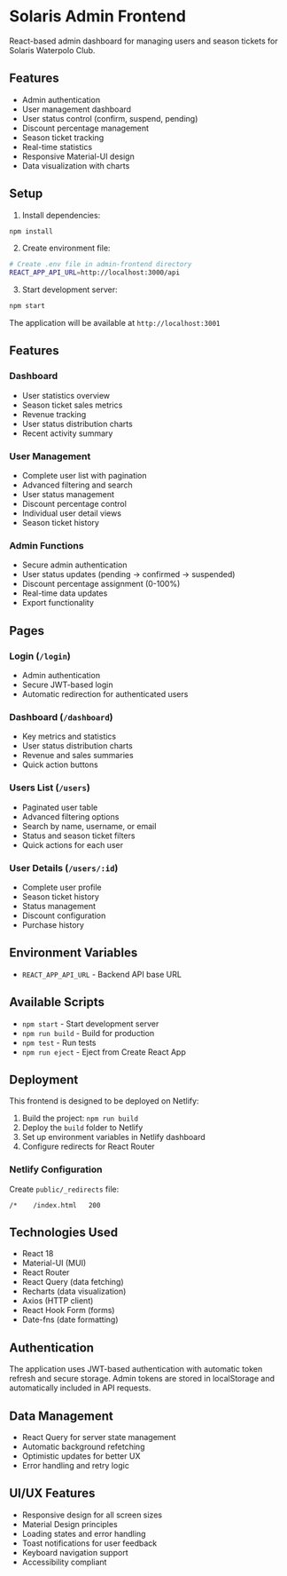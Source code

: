 # Solaris Admin Frontend

React-based admin dashboard for managing users and season tickets for Solaris Waterpolo Club.

## Features

- Admin authentication
- User management dashboard
- User status control (confirm, suspend, pending)
- Discount percentage management
- Season ticket tracking
- Real-time statistics
- Responsive Material-UI design
- Data visualization with charts

## Setup

1. Install dependencies:
```bash
npm install
```

2. Create environment file:
```bash
# Create .env file in admin-frontend directory
REACT_APP_API_URL=http://localhost:3000/api
```

3. Start development server:
```bash
npm start
```

The application will be available at `http://localhost:3001`

## Features

### Dashboard
- User statistics overview
- Season ticket sales metrics
- Revenue tracking
- User status distribution charts
- Recent activity summary

### User Management
- Complete user list with pagination
- Advanced filtering and search
- User status management
- Discount percentage control
- Individual user detail views
- Season ticket history

### Admin Functions
- Secure admin authentication
- User status updates (pending → confirmed → suspended)
- Discount percentage assignment (0-100%)
- Real-time data updates
- Export functionality

## Pages

### Login (`/login`)
- Admin authentication
- Secure JWT-based login
- Automatic redirection for authenticated users

### Dashboard (`/dashboard`)
- Key metrics and statistics
- User status distribution charts
- Revenue and sales summaries
- Quick action buttons

### Users List (`/users`)
- Paginated user table
- Advanced filtering options
- Search by name, username, or email
- Status and season ticket filters
- Quick actions for each user

### User Details (`/users/:id`)
- Complete user profile
- Season ticket history
- Status management
- Discount configuration
- Purchase history

## Environment Variables

- `REACT_APP_API_URL` - Backend API base URL

## Available Scripts

- `npm start` - Start development server
- `npm run build` - Build for production
- `npm test` - Run tests
- `npm run eject` - Eject from Create React App

## Deployment

This frontend is designed to be deployed on Netlify:

1. Build the project: `npm run build`
2. Deploy the `build` folder to Netlify
3. Set up environment variables in Netlify dashboard
4. Configure redirects for React Router

### Netlify Configuration

Create `public/_redirects` file:
```
/*    /index.html   200
```

## Technologies Used

- React 18
- Material-UI (MUI)
- React Router
- React Query (data fetching)
- Recharts (data visualization)
- Axios (HTTP client)
- React Hook Form (forms)
- Date-fns (date formatting)

## Authentication

The application uses JWT-based authentication with automatic token refresh and secure storage. Admin tokens are stored in localStorage and automatically included in API requests.

## Data Management

- React Query for server state management
- Automatic background refetching
- Optimistic updates for better UX
- Error handling and retry logic

## UI/UX Features

- Responsive design for all screen sizes
- Material Design principles
- Loading states and error handling
- Toast notifications for user feedback
- Keyboard navigation support
- Accessibility compliant